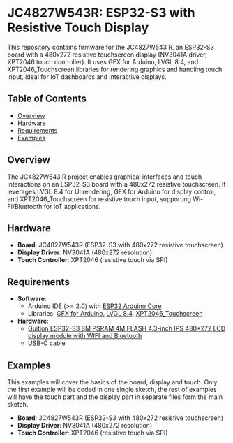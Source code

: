 # JC4827W543R: ESP32-S3 with Resistive Touch Display



This repository contains firmware for the JC4827W543 R, an ESP32-S3 board with a 480x272 resistive touchscreen display (NV3041A driver, XPT2046 touch controller). It uses GFX for Arduino, LVGL 8.4, and XPT2046_Touchscreen libraries for rendering graphics and handling touch input, ideal for IoT dashboards and interactive displays.

## Table of Contents
- [Overview](#overview)
- [Hardware](#hardware)
- [Requirements](#requirements)
- [Examples](#examples)


## Overview
The JC4827W543 R project enables graphical interfaces and touch interactions on an ESP32-S3 board with a 480x272 resistive touchscreen. It leverages LVGL 8.4 for UI rendering, GFX for Arduino for display control, and XPT2046_Touchscreen for resistive touch input, supporting Wi-Fi/Bluetooth for IoT applications.

## Hardware
- **Board**: JC4827W543R (ESP32-S3 with 480x272 resistive touchscreen)
- **Display Driver**: NV3041A (480x272 resolution)
- **Touch Controller**: XPT2046 (resistive touch via SPI)

## Requirements
- **Software**:
  - Arduino IDE (>= 2.0) with [ESP32 Arduino Core](https://github.com/espressif/arduino-esp32)
  - Libraries: [GFX for Arduino](https://github.com/moononournation/Arduino_GFX), [LVGL 8.4](https://github.com/lvgl/lvgl), [XPT2046_Touchscreen](https://github.com/PaulStoffregen/XPT2046_Touchscreen)
- **Hardware**:
  - [Guition ESP32-S3 8M PSRAM 4M FLASH 4.3-inch IPS 480*272 LCD display module with WIFI and Bluetooth](https://www.aliexpress.com/item/3256806543063048.html?spm=a2g0o.productlist.main.38.c5a93586kB4KBH&algo_pvid=cc1099d1-f5fe-4f77-a11c-61ede57b9a5e&algo_exp_id=cc1099d1-f5fe-4f77-a11c-61ede57b9a5e-37&pdp_ext_f=%7B%22order%22%3A%22805%22%2C%22eval%22%3A%221%22%7D&pdp_npi=4%40dis%21USD%2110.51%2110.51%21%21%2175.00%2175.00%21%40214100f417520245530601352e1dfc%2112000038112486568%21sea%21EC%210%21ABX&curPageLogUid=6W3MpFTD2tzw&utparam-url=scene%3Asearch%7Cquery_from%3A&gatewayAdapt=4itemAdapt)
  - USB-C cable

## Examples
This examples will cover the basics of the board, display and touch. Only the first example will be coded in one single sketch, the rest of examples will have the touch part and the display part in separate files form the main sketch.
- **Board**: JC4827W543R (ESP32-S3 with 480x272 resistive touchscreen)
- **Display Driver**: NV3041A (480x272 resolution)
- **Touch Controller**: XPT2046 (resistive touch via SPI)
